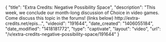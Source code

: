 {
    "title": "Extra Credits: Negative Possibility Space",
    "description": "This week, we conclude our month-long discussion of Choice in video games. Come discuss this topic in the forums! (links below) http:\/\/extra-credits.net\/epis...",
    "videoid": "191644",
    "date_created": "1406055184",
    "date_modified": "1418181772",
    "type": "captivate",
    "layout": "video",
    "url": "\/v\/extra-credits-negative-possibility-space\/191644"
}